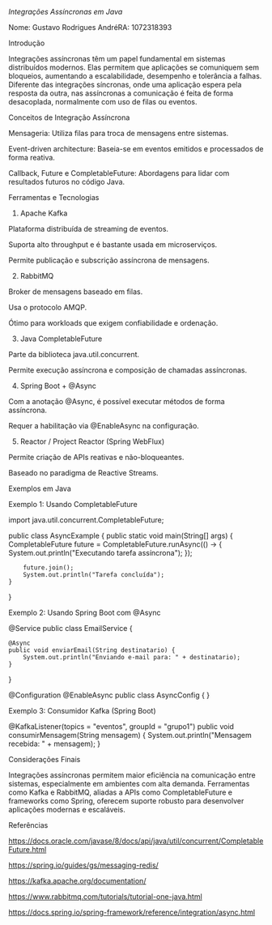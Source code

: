 *Integrações Assíncronas em Java*

Nome: Gustavo Rodrigues AndréRA: 1072318393

Introdução

Integrações assíncronas têm um papel fundamental em sistemas distribuídos modernos. Elas permitem que aplicações se comuniquem sem bloqueios, aumentando a escalabilidade, desempenho e tolerância a falhas. Diferente das integrações síncronas, onde uma aplicação espera pela resposta da outra, nas assíncronas a comunicação é feita de forma desacoplada, normalmente com uso de filas ou eventos.

Conceitos de Integração Assíncrona

Mensageria: Utiliza filas para troca de mensagens entre sistemas.

Event-driven architecture: Baseia-se em eventos emitidos e processados de forma reativa.

Callback, Future e CompletableFuture: Abordagens para lidar com resultados futuros no código Java.

Ferramentas e Tecnologias

1. Apache Kafka

Plataforma distribuída de streaming de eventos.

Suporta alto throughput e é bastante usada em microserviços.

Permite publicação e subscrição assíncrona de mensagens.

2. RabbitMQ

Broker de mensagens baseado em filas.

Usa o protocolo AMQP.

Ótimo para workloads que exigem confiabilidade e ordenação.

3. Java CompletableFuture

Parte da biblioteca java.util.concurrent.

Permite execução assíncrona e composição de chamadas assíncronas.

4. Spring Boot + @Async

Com a anotação @Async, é possível executar métodos de forma assíncrona.

Requer a habilitação via @EnableAsync na configuração.

5. Reactor / Project Reactor (Spring WebFlux)

Permite criação de APIs reativas e não-bloqueantes.

Baseado no paradigma de Reactive Streams.

Exemplos em Java

Exemplo 1: Usando CompletableFuture

import java.util.concurrent.CompletableFuture;

public class AsyncExample {
    public static void main(String[] args) {
        CompletableFuture<Void> future = CompletableFuture.runAsync(() -> {
            System.out.println("Executando tarefa assíncrona");
        });

        future.join();
        System.out.println("Tarefa concluída");
    }
}

Exemplo 2: Usando Spring Boot com @Async

@Service
public class EmailService {

    @Async
    public void enviarEmail(String destinatario) {
        System.out.println("Enviando e-mail para: " + destinatario);
    }
}

@Configuration
@EnableAsync
public class AsyncConfig {
}

Exemplo 3: Consumidor Kafka (Spring Boot)

@KafkaListener(topics = "eventos", groupId = "grupo1")
public void consumirMensagem(String mensagem) {
    System.out.println("Mensagem recebida: " + mensagem);
}

Considerações Finais

Integrações assíncronas permitem maior eficiência na comunicação entre sistemas, especialmente em ambientes com alta demanda. Ferramentas como Kafka e RabbitMQ, aliadas a APIs como CompletableFuture e frameworks como Spring, oferecem suporte robusto para desenvolver aplicações modernas e escaláveis.

Referências

https://docs.oracle.com/javase/8/docs/api/java/util/concurrent/CompletableFuture.html

https://spring.io/guides/gs/messaging-redis/

https://kafka.apache.org/documentation/

https://www.rabbitmq.com/tutorials/tutorial-one-java.html

https://docs.spring.io/spring-framework/reference/integration/async.html


